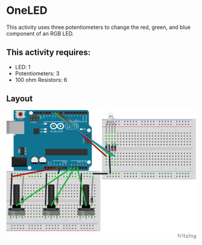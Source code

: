 # OneLED
This activity uses three potentiometers to change the red, green, and blue component of an RGB LED.

## This activity requires:
* LED: 1
* Potentiometers: 3
* 100 ohm Resistors: 6

## Layout
![Layout](https://github.com/unoacm/Arduino-Workshop/blob/master/activities/OneLED/OneLED.png)